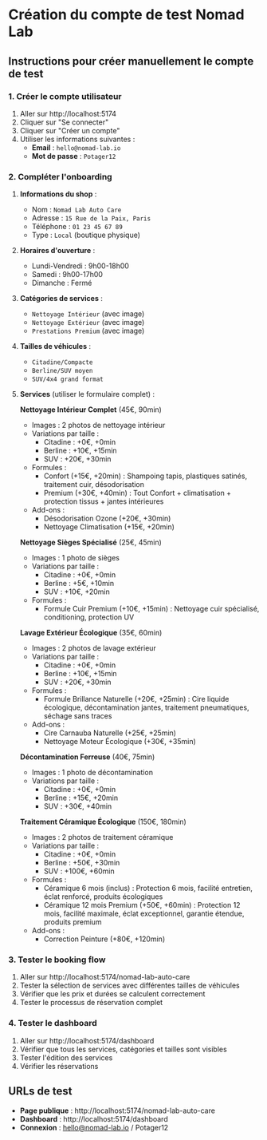 # Création du compte de test Nomad Lab

## Instructions pour créer manuellement le compte de test

### 1. Créer le compte utilisateur
1. Aller sur http://localhost:5174
2. Cliquer sur "Se connecter"
3. Cliquer sur "Créer un compte"
4. Utiliser les informations suivantes :
   - **Email** : `hello@nomad-lab.io`
   - **Mot de passe** : `Potager12`

### 2. Compléter l'onboarding
1. **Informations du shop** :
   - Nom : `Nomad Lab Auto Care`
   - Adresse : `15 Rue de la Paix, Paris`
   - Téléphone : `01 23 45 67 89`
   - Type : `Local` (boutique physique)

2. **Horaires d'ouverture** :
   - Lundi-Vendredi : 9h00-18h00
   - Samedi : 9h00-17h00
   - Dimanche : Fermé

3. **Catégories de services** :
   - `Nettoyage Intérieur` (avec image)
   - `Nettoyage Extérieur` (avec image)
   - `Prestations Premium` (avec image)

4. **Tailles de véhicules** :
   - `Citadine/Compacte`
   - `Berline/SUV moyen`
   - `SUV/4x4 grand format`

5. **Services** (utiliser le formulaire complet) :

   **Nettoyage Intérieur Complet** (45€, 90min)
   - Images : 2 photos de nettoyage intérieur
   - Variations par taille :
     - Citadine : +0€, +0min
     - Berline : +10€, +15min
     - SUV : +20€, +30min
   - Formules :
     - Confort (+15€, +20min) : Shampoing tapis, plastiques satinés, traitement cuir, désodorisation
     - Premium (+30€, +40min) : Tout Confort + climatisation + protection tissus + jantes intérieures
   - Add-ons :
     - Désodorisation Ozone (+20€, +30min)
     - Nettoyage Climatisation (+15€, +20min)

   **Nettoyage Sièges Spécialisé** (25€, 45min)
   - Images : 1 photo de sièges
   - Variations par taille :
     - Citadine : +0€, +0min
     - Berline : +5€, +10min
     - SUV : +10€, +20min
   - Formules :
     - Formule Cuir Premium (+10€, +15min) : Nettoyage cuir spécialisé, conditioning, protection UV

   **Lavage Extérieur Écologique** (35€, 60min)
   - Images : 2 photos de lavage extérieur
   - Variations par taille :
     - Citadine : +0€, +0min
     - Berline : +10€, +15min
     - SUV : +20€, +30min
   - Formules :
     - Formule Brillance Naturelle (+20€, +25min) : Cire liquide écologique, décontamination jantes, traitement pneumatiques, séchage sans traces
   - Add-ons :
     - Cire Carnauba Naturelle (+25€, +25min)
     - Nettoyage Moteur Écologique (+30€, +35min)

   **Décontamination Ferreuse** (40€, 75min)
   - Images : 1 photo de décontamination
   - Variations par taille :
     - Citadine : +0€, +0min
     - Berline : +15€, +20min
     - SUV : +30€, +40min

   **Traitement Céramique Écologique** (150€, 180min)
   - Images : 2 photos de traitement céramique
   - Variations par taille :
     - Citadine : +0€, +0min
     - Berline : +50€, +30min
     - SUV : +100€, +60min
   - Formules :
     - Céramique 6 mois (inclus) : Protection 6 mois, facilité entretien, éclat renforcé, produits écologiques
     - Céramique 12 mois Premium (+50€, +60min) : Protection 12 mois, facilité maximale, éclat exceptionnel, garantie étendue, produits premium
   - Add-ons :
     - Correction Peinture (+80€, +120min)

### 3. Tester le booking flow
1. Aller sur http://localhost:5174/nomad-lab-auto-care
2. Tester la sélection de services avec différentes tailles de véhicules
3. Vérifier que les prix et durées se calculent correctement
4. Tester le processus de réservation complet

### 4. Tester le dashboard
1. Aller sur http://localhost:5174/dashboard
2. Vérifier que tous les services, catégories et tailles sont visibles
3. Tester l'édition des services
4. Vérifier les réservations

## URLs de test
- **Page publique** : http://localhost:5174/nomad-lab-auto-care
- **Dashboard** : http://localhost:5174/dashboard
- **Connexion** : hello@nomad-lab.io / Potager12
